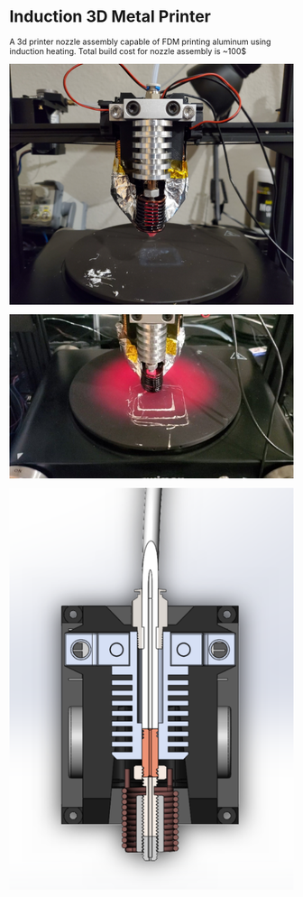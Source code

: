 # Induction 3D Metal Printer
A 3d printer nozzle assembly capable of FDM printing aluminum using induction heating. Total build cost for nozzle assembly is ~100$

![Screenshot](Screenshot3.jpg)

![Screenshot](Screenshot.jpg)

![Screenshot](Screenshot2.PNG)


